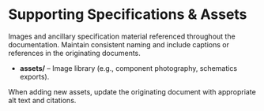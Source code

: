 # Supporting Specifications & Assets

Images and ancillary specification material referenced throughout the documentation. Maintain consistent naming and include captions or references in the originating documents.

- **assets/** – Image library (e.g., component photography, schematics exports).

When adding new assets, update the originating document with appropriate alt text and citations.
